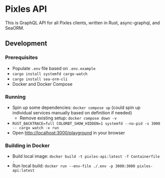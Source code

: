 # Pixles API

This is GraphQL API for all Pixles clients, written in Rust, async-graphql, and SeaORM.

## Development

### Prerequisites

- Populate `.env` file based on `.env.example`
- `cargo install systemfd cargo-watch`
- `cargo install sea-orm-cli`
- Docker and Docker Compose

### Running

- Spin up some dependencies: `docker compose up` (could spin up individual services manually based on definition if needed)
    - Remove existing setup: `docker compose down -v`
- `RUST_BACKTRACE=full COLORBT_SHOW_HIDDEN=1 systemfd --no-pid -s 3000 -- cargo watch -x run`
- Open <http://localhost:3000/playground> in your browser

### Building in Docker

- Build local image: `docker build -t pixles-api:latest -f Containerfile .`
- Run local build: `docker run --env-file ./.env -p 3000:3000 pixles-api:latest`
